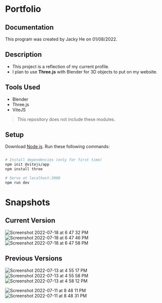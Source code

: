 # Portfolio

## Documentation
This program was created by Jacky He on 01/08/2022.

## Description 
- This project is a reflection of my current profile.
- I plan to use **Three.js** with Blender for 3D objects to put on my website.

## Tools Used
- Blender
- Three.js
- ViteJS
> This repository does not include these modules.

## Setup
Download [Node.js](https://nodejs.org/en/download/).
Run these following commands:

``` bash

# Install dependencies (only for first time)
npm init @vitejs/app
npm install three

# Serve at localhost:3000
npm run dev

```
# Snapshots
## Current Version
![Screenshot 2022-07-18 at 6 47 32 PM](https://user-images.githubusercontent.com/78707612/179640652-d1ca54d7-b02c-4219-80c5-7a230eba292e.png)
![Screenshot 2022-07-18 at 6 47 46 PM](https://user-images.githubusercontent.com/78707612/179640653-123561df-ce71-49d5-847a-2898406aa9d3.png)
![Screenshot 2022-07-18 at 6 47 58 PM](https://user-images.githubusercontent.com/78707612/179640654-c58b5612-103a-4446-bb7f-f045db7936a8.png)



## Previous Versions
![Screenshot 2022-07-13 at 4 55 17 PM](https://user-images.githubusercontent.com/78707612/178899733-a6fc1eef-11ad-4515-aa86-8e652bf72925.png)
![Screenshot 2022-07-13 at 4 55 58 PM](https://user-images.githubusercontent.com/78707612/178899738-6b434b17-0697-43f7-96a4-3b889e8e967f.png)
![Screenshot 2022-07-13 at 4 58 12 PM](https://user-images.githubusercontent.com/78707612/178899739-72ab2015-9b8a-45c9-8767-47be1704313c.png)

![Screenshot 2022-07-11 at 8 48 11 PM](https://user-images.githubusercontent.com/78707612/178398176-0d6e4f6c-328f-4f3d-9d61-89f2254378f1.png)
![Screenshot 2022-07-11 at 8 48 31 PM](https://user-images.githubusercontent.com/78707612/178398183-c74b9654-dbeb-4ca6-b6a5-1c8cf8bdd0bd.png)

